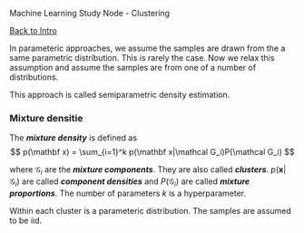 Machine Learning Study Node - Clustering

[Back to Intro](/read.php?page=machine-learning/intro)

In parameteric approaches, we assume the samples are drawn from the a same parametric distribution. This is rarely the case. Now we relax this assumption and assume the samples are from one of a number of distributions.

This approach is called semiparametric density estimation.

### Mixture densitie

The **_mixture density_** is defined as
$$
p(\mathbf x) = \sum_{i=1}^k p(\mathbf x|\mathcal G_i)P(\mathcal G_i)
$$

where $\mathcal G_i$ are the **_mixture components_**. They are also called **_clusters_**. $p(\mathbf x|\mathcal G_i)$ are called **_component densities_** and $P(\mathcal G_i)$ are called **_mixture proportions_**. The number of parameters $k$ is a hyperparameter.

Within each cluster is a parameteric distribution. The samples are assumed to be iid.

